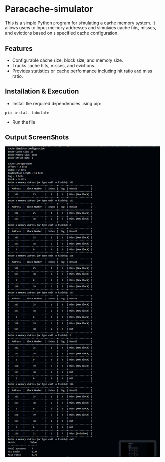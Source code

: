 # Paracache-simulator
This is a simple Python program for simulating a cache memory system. It allows users to input memory addresses and simulates cache hits, misses, and evictions based on a specified cache configuration.

## Features

- Configurable cache size, block size, and memory size.
- Tracks cache hits, misses, and evictions.
- Provides statistics on cache performance including hit ratio and miss ratio.

## Installation & Execution 
- Install the required dependencies using pip:
```
pip install tabulate
```
- Run the file

## Output ScreenShots
<img src="https://github.com/chaitanya1705/Paracache-simulator/blob/main/Simulator.png">
